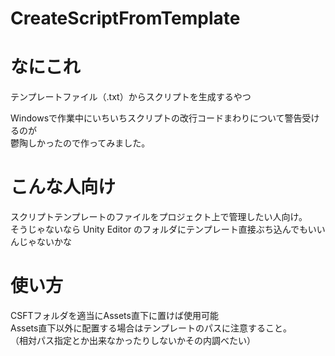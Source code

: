 CreateScriptFromTemplate
========================

# なにこれ

テンプレートファイル（.txt）からスクリプトを生成するやつ

Windowsで作業中にいちいちスクリプトの改行コードまわりについて警告受けるのが  
鬱陶しかったので作ってみました。

# こんな人向け

スクリプトテンプレートのファイルをプロジェクト上で管理したい人向け。  
そうじゃないなら Unity Editor のフォルダにテンプレート直接ぶち込んでもいいんじゃないかな

# 使い方

CSFTフォルダを適当にAssets直下に置けば使用可能  
Assets直下以外に配置する場合はテンプレートのパスに注意すること。  
（相対パス指定とか出来なかったりしないかその内調べたい）

